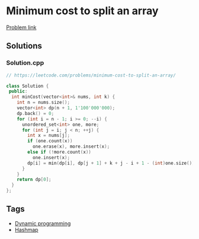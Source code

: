 # Minimum cost to split an array

[Problem link](https://leetcode.com/problems/minimum-cost-to-split-an-array/)

## Solutions


### Solution.cpp
```cpp
// https://leetcode.com/problems/minimum-cost-to-split-an-array/

class Solution {
 public:
  int minCost(vector<int>& nums, int k) {
    int n = nums.size();
    vector<int> dp(n + 1, 1'100'000'000);
    dp.back() = 0;
    for (int i = n - 1; i >= 0; --i) {
      unordered_set<int> one, more;
      for (int j = i; j < n; ++j) {
        int x = nums[j];
        if (one.count(x))
          one.erase(x), more.insert(x);
        else if (!more.count(x))
          one.insert(x);
        dp[i] = min(dp[i], dp[j + 1] + k + j - i + 1 - (int)one.size());
      }
    }
    return dp[0];
  }
};
```
## Tags

* [Dynamic programming](/README.md#Dynamic_programming)
* [Hashmap](/README.md#Hashmap)
